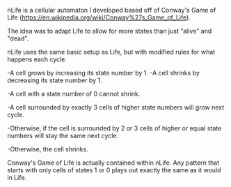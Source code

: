 nLife is a cellular automaton I developed based off of Conway's Game of Life (https://en.wikipedia.org/wiki/Conway%27s_Game_of_Life).

The idea was to adapt Life to allow for more states than just "alive" and "dead".

nLife uses the same basic setup as Life, but with modified rules for what happens each cycle.

-A cell grows by increasing its state number by 1.
-A cell shrinks by decreasing its state number by 1.

-A cell with a state number of 0 cannot shrink.

-A cell surrounded by exactly 3 cells of higher state numbers will grow next cycle.

-Otherwise, if the cell is surrounded by 2 or 3 cells of higher or equal state numbers will stay the same next cycle.

-Otherwise, the cell shrinks.

Conway's Game of Life is actually contained within nLife. Any pattern that starts with only cells of states 1 or 0 plays out exactly the same as it would in Life.

